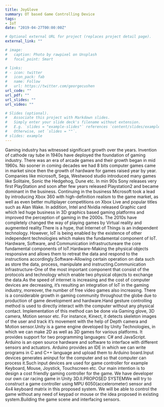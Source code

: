 ```yaml
---
title: JoyGlove
summary: OT based Game Controlling Device
tags:
- IoT
date: "2019-04-27T00:00:00Z"

# Optional external URL for project (replaces project detail page).
external_link: ""

# image:
#   caption: Photo by rawpixel on Unsplash
#   focal_point: Smart

# links:
# - icon: twitter
#   icon_pack: fab
#   name: Follow
#   url: https://twitter.com/georgecushen
url_code: ""
url_pdf: ""
url_slides: ""
url_video: ""

# Slides (optional).
#   Associate this project with Markdown slides.
#   Simply enter your slide deck's filename without extension.
#   E.g. `slides = "example-slides"` references `content/slides/example-slides.md`.
#   Otherwise, set `slides = ""`.
# slides: example
---
```


Gaming  industry  has  witnessed  significant  growth  over  the years. Invention of cathode ray tube in 1940s have deployed the foundation of gaming industry. There was an era of arcade games  and  their  growth  began  in  mid  1960s.  No  sooner  in coming  decades  we  had  8  bits  computer  games  came  in market  since  then  the  growth  of  hardware  for  games  raised year  by  year.  Companies  like  microsoft,  Sega,  Westwood studio  introduced  many  games  like  Solitaire,  Sonic  the Hedgehog,  Dune  etc.  In  min  90s  Sony  releases  very  first PlayStation  and  soon  after  few  years  released  Playstation2 and  became  dominant  in  the  business.  Continuing  in  the business Microsoft took a lead by introducing Xbox 360 with high-definition realism  to  the game market,  as  well  as even better  multiplayer  competitions  on  Xbox  Live  and  popular titles  such  as  Alan  Wake.  In  addition,  Intel  and  Nvidia released Graphic card which led huge business in 3D graphics based  gaming  platforms  and  improved  the  perception  of gaming in the 2000s. The 2010s have completely changed the way  of  playing  games  by  Virtual  reality  and  augmented reality.There  is  a  hype,  that  Internet  of  Things  is  an  independent technology. However, IoT is being enabled by the existence of    other    independent    technologies    which    makes    the fundamental  component  of  IoT. Hardware,  Software,  and Communication   infrastructureare   the   core   fundamental components of IoT.Hardware-Making the physical objects responsive and allows them  to  retreat  the  data  and  respond  to  the  instructions accordingly.Software-Allowing certain operation on data such as store the data, process, manipulate and instructing.Communication  Infrastructure-One  of  the  most  important component that consist of the protocols and technology which enable two physical objects to exchange the data.As the speed of internet is increasing and the cost of computer devices are decreasing, it’s resulting an integration of IoT in the  gaming  industry,  moreover,  the  number  of  free  video games  also  increasing.  There  is  a  considerable  growth  in gaming  community  throughout  the  globe  due  to  production of game development and hardware.Hand  gesture controlling method  is  used to directly  interact with    the    computer    without    any    physical    contact. Implementation  of  this  method  can  be  done  via  Gaming glove, 3D camera, Motion sensor etc. For instance, Kinect, it detects skeleton images of the user and track it’s movement with the help of Depth camera and Motion sensor.Unity is a game engine developed by Unity Technologies, in which  we  can  make  2D  as  well  as  3D  games  for  various platforms.   It   provides   support   for   two   programming languages: C#  and  JavaScript.  Arduino  is  an  open  source hardware and software to interface with different sensors and actuators.  Arduino  provides  an  IDE  in  which  we  can  write programs in C and C++ language and upload them to Arduino board.Input devices generates aninput for the computer and so that computer can process it.Such input devices are used for game controller for example Keyboard,  Mouse,  Joystick,  Touchscreen  etc.  Our  main intention is to design a cost friendly gaming controller for the game. We have developer our own car racing game in Unity 3D.II.PROPOSED SYSTEMWe  will  try  to  construct  a  game  controller  using  MPU 6050(accelerometer) sensor and 4x4 keyboard matrix in this proposed system. We will be able to control the game without any need of keypad or mouse or the idea proposed in existing system.Building the game scene and interfacing sensors.
